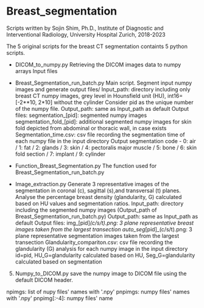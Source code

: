 # Breast_segmentation
Scripts written by Sojin Shim, Ph.D., Institute of Diagnostic and Interventional Radiology, University Hospital Zurich, 2018-2023

The 5 original scripts for the breast CT segmentation containts 5 python scripts.

* DICOM_to_numpy.py
Retrieving the DICOM images data to numpy arrays
Input files


* Breast_Segmentation_run_batch.py
Main script. Segment input numpy images and generate output files/
Input_path: directory including only breast CT numpy images, grey level in Hounsfield unit (HU), int16=[-2**10, 2*10] without the cylinder
	Consider pid as the unique number of the numpy file. 
Output_path: same as Input_path as default
Output files:
	segmentation_[pid]: segmented numpy images
	segmentation_fold_[pid]: additional segmented numpy images for skin fold depicted from abdominal or thoracic wall, in case exists 
	Segmentation_time.csv: csv file recording the segmentation time of each numpy file in the input directory
	Output segmentation code - 0: air / 1: fat / 2: glands / 3: skin / 4: pectoralis major muscle / 5: bone / 6: skin fold section / 7: implant / 9: cylinder

* Function_Breast_Segmentation.py
The function used for Breast_Segmentation_run_batch.py

* Image_extraction.py
Generate 3 representative images of the segmentation in coronal (c), sagittal (s),and transversal (t) planes.
Analyse the percentage breast density (glandularity, G) calculated based on HU values and segmentation ratios.
Input_path: directory including the segmented numpy images (Output_path of Breast_Segmentation_run_batch.py)
Output_path: same as Input_path as default
Output files:
	img_[pid]_(c/s/t).png: 3 plane representative breast images taken from the largest transection
	auto_seg_[pid]_(c/s/t).png: 3 plane representative segmentation images taken from the largest transection
	Glandularity_compariton.csv: csv file recording the glandularity (G) analysis for each numpy image in the input directory
		id=pid, HU_G=glandularity calculated based on HU, Seg_G=glandularity calculated based on segmentation

5. Numpy_to_DICOM.py
save the numpy image to DICOM file using the default DICOM header.

npimgs: list of nupy files' names with '.npy'
pnpimgs: numpy files' names with '.npy'
pnpimg[:-4]: numpy files' name 

